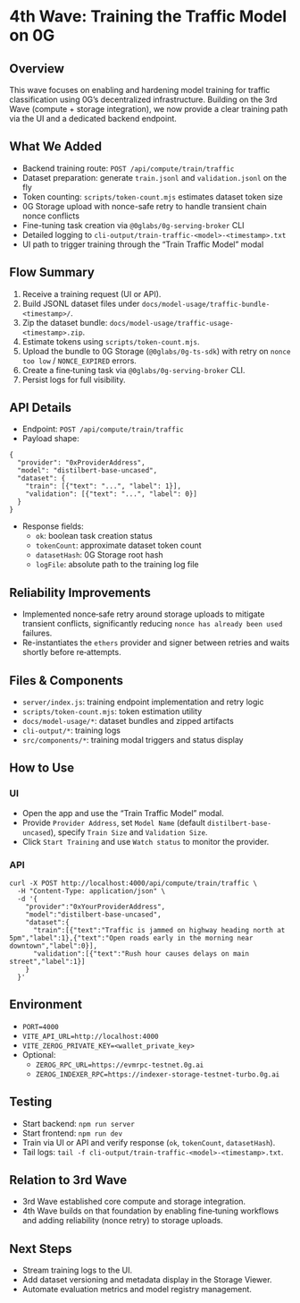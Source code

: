 # 4th Wave: Training the Traffic Model on 0G

## Overview
This wave focuses on enabling and hardening model training for traffic classification using 0G’s decentralized infrastructure. Building on the 3rd Wave (compute + storage integration), we now provide a clear training path via the UI and a dedicated backend endpoint.

## What We Added
- Backend training route: `POST /api/compute/train/traffic`
- Dataset preparation: generate `train.jsonl` and `validation.jsonl` on the fly
- Token counting: `scripts/token-count.mjs` estimates dataset token size
- 0G Storage upload with nonce-safe retry to handle transient chain nonce conflicts
- Fine-tuning task creation via `@0glabs/0g-serving-broker` CLI
- Detailed logging to `cli-output/train-traffic-<model>-<timestamp>.txt`
- UI path to trigger training through the “Train Traffic Model” modal

## Flow Summary
1. Receive a training request (UI or API).
2. Build JSONL dataset files under `docs/model-usage/traffic-bundle-<timestamp>/`.
3. Zip the dataset bundle: `docs/model-usage/traffic-usage-<timestamp>.zip`.
4. Estimate tokens using `scripts/token-count.mjs`.
5. Upload the bundle to 0G Storage (`@0glabs/0g-ts-sdk`) with retry on `nonce too low` / `NONCE_EXPIRED` errors.
6. Create a fine‑tuning task via `@0glabs/0g-serving-broker` CLI.
7. Persist logs for full visibility.

## API Details
- Endpoint: `POST /api/compute/train/traffic`
- Payload shape:
```
{
  "provider": "0xProviderAddress",
  "model": "distilbert-base-uncased",
  "dataset": {
    "train": [{"text": "...", "label": 1}],
    "validation": [{"text": "...", "label": 0}]
  }
}
```
- Response fields:
  - `ok`: boolean task creation status
  - `tokenCount`: approximate dataset token count
  - `datasetHash`: 0G Storage root hash
  - `logFile`: absolute path to the training log file

## Reliability Improvements
- Implemented nonce‑safe retry around storage uploads to mitigate transient conflicts, significantly reducing `nonce has already been used` failures.
- Re-instantiates the `ethers` provider and signer between retries and waits shortly before re‑attempts.

## Files & Components
- `server/index.js`: training endpoint implementation and retry logic
- `scripts/token-count.mjs`: token estimation utility
- `docs/model-usage/*`: dataset bundles and zipped artifacts
- `cli-output/*`: training logs
- `src/components/*`: training modal triggers and status display

## How to Use
### UI
- Open the app and use the “Train Traffic Model” modal.
- Provide `Provider Address`, set `Model Name` (default `distilbert-base-uncased`), specify `Train Size` and `Validation Size`.
- Click `Start Training` and use `Watch status` to monitor the provider.

### API
```
curl -X POST http://localhost:4000/api/compute/train/traffic \
  -H "Content-Type: application/json" \
  -d '{
    "provider":"0xYourProviderAddress",
    "model":"distilbert-base-uncased",
    "dataset":{
      "train":[{"text":"Traffic is jammed on highway heading north at 5pm","label":1},{"text":"Open roads early in the morning near downtown","label":0}],
      "validation":[{"text":"Rush hour causes delays on main street","label":1}]
    }
  }'
```

## Environment
- `PORT=4000`
- `VITE_API_URL=http://localhost:4000`
- `VITE_ZEROG_PRIVATE_KEY=<wallet_private_key>`
- Optional:
  - `ZEROG_RPC_URL=https://evmrpc-testnet.0g.ai`
  - `ZEROG_INDEXER_RPC=https://indexer-storage-testnet-turbo.0g.ai`

## Testing
- Start backend: `npm run server`
- Start frontend: `npm run dev`
- Train via UI or API and verify response (`ok`, `tokenCount`, `datasetHash`).
- Tail logs: `tail -f cli-output/train-traffic-<model>-<timestamp>.txt`.

## Relation to 3rd Wave
- 3rd Wave established core compute and storage integration.
- 4th Wave builds on that foundation by enabling fine‑tuning workflows and adding reliability (nonce retry) to storage uploads.

## Next Steps
- Stream training logs to the UI.
- Add dataset versioning and metadata display in the Storage Viewer.
- Automate evaluation metrics and model registry management.